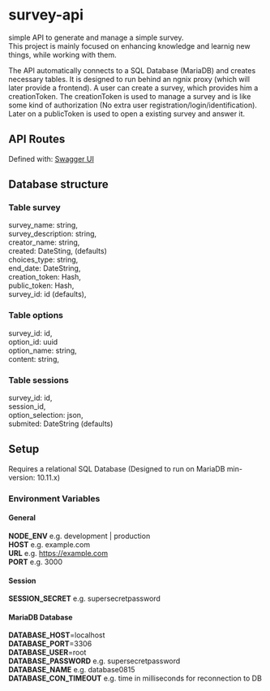 # survey-api
simple API to generate and manage a simple survey.  
This project is mainly focused on enhancing knowledge and learnig new things, while working with them.  

The API automatically connects to a SQL Database (MariaDB) and creates necessary tables.
It is designed to run behind an ngnix proxy (which will later provide a frontend).
A user can create a survey, which provides him a creationToken. The creationToken is used to manage a survey and is like some kind of authorization (No extra user registration/login/identification).
Later on a publicToken is used to open a existing survey and answer it.


## API Routes
Defined with: [Swagger UI](https://sheepcreativesoftware.github.io/swagger-survey-api/)

## Database structure
### Table survey
survey_name: string,  
survey_description: string,  
creator_name: string,  
created: DateSting, (defaults)  
choices_type: string,  
end_date: DateString,  
creation_token: Hash,  
public_token: Hash,  
survey_id: id (defaults),  

### Table options
survey_id: id,  
option_id: uuid  
option_name: string,  
content: string,  

### Table sessions
survey_id: id,  
session_id,  
option_selection: json,  
submited: DateString (defaults)  

## Setup
Requires a relational SQL Database (Designed to run on MariaDB min-version: 10.11.x)
### Environment Variables

#### General
**NODE_ENV** e.g. development | production  
**HOST** e.g. example.com  
**URL** e.g. https://example.com  
**PORT** e.g. 3000  

#### Session
**SESSION_SECRET** e.g. supersecretpassword  

#### MariaDB Database
**DATABASE_HOST**=localhost  
**DATABASE_PORT**=3306  
**DATABASE_USER**=root  
**DATABASE_PASSWORD** e.g. supersecretpassword  
**DATABASE_NAME** e.g. database0815  
**DATABASE_CON_TIMEOUT** e.g. time in milliseconds for reconnection to DB  

